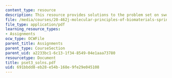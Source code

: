 ```yaml
---
content_type: resource
description: This resource provides solutions to the problem set on swollen hydrogels.
file: /media/courses/20-462j-molecular-principles-of-biomaterials-spring-2006/691bbdd8eb28e54b168e9fe29e045108_pset3_solns.pdf
file_type: application/pdf
learning_resource_types:
- Assignments
ocw_type: OCWFile
parent_title: Assignments
parent_type: CourseSection
parent_uid: a2233bc1-6c13-1f34-8549-04e1aaa73780
resourcetype: Document
title: pset3_solns.pdf
uid: 691bbdd8-eb28-e54b-168e-9fe29e045108
---
```

